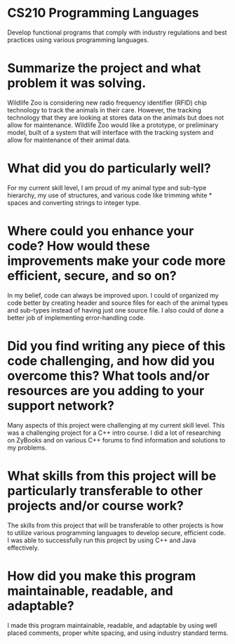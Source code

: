 # CS210 Programming Languages
Develop functional programs that comply with industry regulations and best practices using various programming languages.

# Summarize the project and what problem it was solving.
Wildlife Zoo is considering new radio frequency identifier (RFID) chip technology to track the animals in their care. However, the tracking technology that they 
are looking at stores data on the animals but does not allow for maintenance. Wildlife Zoo would like a prototype, or preliminary model, built of a system that 
will interface with the tracking system and allow for maintenance of their animal data.

# What did you do particularly well?
For my current skill level, I am proud of my animal type and sub-type hierarchy, my use of structures, and various code like trimming white * spaces and converting strings to integer type.

# Where could you enhance your code? How would these improvements make your code more efficient, secure, and so on?
In my belief, code can always be improved upon. I could of organized my code better by creating header and source files for each of the animal types and 
sub-types instead of having just one source file. I also could of done a better job of implementing error-handling code.

# Did you find writing any piece of this code challenging, and how did you overcome this? What tools and/or resources are you adding to your support network?
Many aspects of this project were challenging at my current skill level. This was a challenging project for a C++ intro course. I did a lot of researching on 
ZyBooks and on various C++ forums to find information and 
solutions to my problems.

# What skills from this project will be particularly transferable to other projects and/or course work?
The skills from this project that will be transferable to other projects is how to utilize various programming languages to develop secure, efficient code. I was 
able to successfully run this project by using C++ and Java effectively.

# How did you make this program maintainable, readable, and adaptable?
I made this program maintainable, readable, and adaptable by using well placed comments, proper white spacing, and using industry standard terms.
